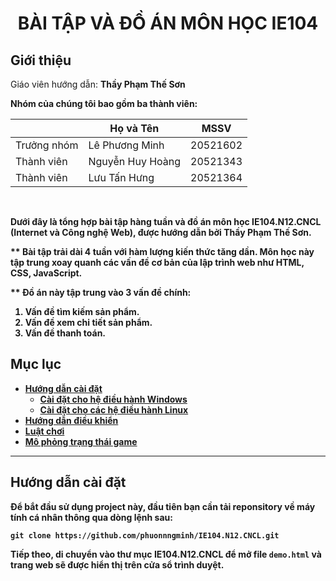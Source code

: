 <h1><p align="center">BÀI TẬP VÀ ĐỒ ÁN MÔN HỌC IE104</p></h1>

## Giới thiệu

Giáo viên hướng dẫn: <b>Thầy Phạm Thế Sơn<b>

Nhóm của chúng tôi bao gồm ba thành viên:

|             | Họ và Tên        | MSSV     |
| ----------- | ---------------- | -------- |
| Trưởng nhóm | Lê Phương Minh   | 20521602 |
| Thành viên  | Nguyễn Huy Hoàng | 20521343 |
| Thành viên  | Lưu Tấn Hưng     | 20521364 |

<br>

Dưới đây là tổng hợp bài tập hàng tuần và đồ án môn học IE104.N12.CNCL (Internet và Công nghệ Web), được hướng dẫn bởi <b>Thầy Phạm Thế Sơn</b>.

\*\* Bài tập trải dài 4 tuần với hàm lượng kiến thức tăng dần. Môn học này tập trung xoay quanh các vấn đề cơ bản của lập trình web như HTML, CSS, JavaScript.

\*\* Đồ án này tập trung vào 3 vấn đề chính:

<ol>
    <li> Vấn đề tìm kiếm sản phẩm.
    <li> Vấn đề xem chi tiết sản phẩm.
    <li> Vấn đề thanh toán.
</ol>

## Mục lục

- [Hướng dẫn cài đặt](#hướng-dẫn-cài-đặt)
  - [Cài đặt cho hệ điều hành Windows](#cài-đặt-cho-hệ-điều-hành-windows)
  - [Cài đặt cho các hệ điều hành Linux](#cài-đặt-cho-các-hệ-điều-hành-linux)
- [Hướng dẫn điều khiển](#hướng-dẫn-điều-khiển)
- [Luật chơi](#luật-chơi)
- [Mô phỏng trạng thái game](#mô-phỏng-trạng-thái-game)

---

<!-- ## Yêu cầu kỹ thuật

Hiện tại chương trình của chúng tôi chỉ mới hỗ trợ cho nền tảng Microsoft Windows. Trước khi đến với bước cài đặt, vui lòng kiểm tra hệ thống của bạn đã có sẵn những tiện ích sau:

- Windows 32-bit hoặc 64-bit.
- Trình biên dịch GNU dành cho Windows: MinGW, MinGW-w64, hoặc TDM-GCC.
- GCC >= 5.1.0. -->

## Hướng dẫn cài đặt

Để bắt đầu sử dụng project này, đầu tiên bạn cần tải reponsitory về máy tính cá nhân thông qua dòng lệnh sau:

```
git clone https://github.com/phuonnngminh/IE104.N12.CNCL.git
```

Tiếp theo, di chuyển vào thư mục IE104.N12.CNCL để mở file `demo.html` và trang web sẽ được hiển thị trên cửa sổ trình duyệt.
